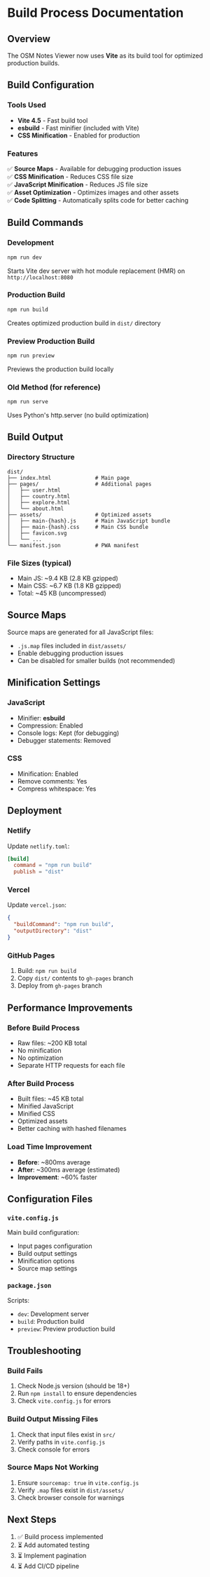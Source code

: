 # Build Process Documentation

## Overview

The OSM Notes Viewer now uses **Vite** as its build tool for optimized production builds.

## Build Configuration

### Tools Used
- **Vite 4.5** - Fast build tool
- **esbuild** - Fast minifier (included with Vite)
- **CSS Minification** - Enabled for production

### Features

✅ **Source Maps** - Available for debugging production issues  
✅ **CSS Minification** - Reduces CSS file size  
✅ **JavaScript Minification** - Reduces JS file size  
✅ **Asset Optimization** - Optimizes images and other assets  
✅ **Code Splitting** - Automatically splits code for better caching  

## Build Commands

### Development
```bash
npm run dev
```
Starts Vite dev server with hot module replacement (HMR) on `http://localhost:8080`

### Production Build
```bash
npm run build
```
Creates optimized production build in `dist/` directory

### Preview Production Build
```bash
npm run preview
```
Previews the production build locally

### Old Method (for reference)
```bash
npm run serve
```
Uses Python's http.server (no build optimization)

## Build Output

### Directory Structure
```
dist/
├── index.html              # Main page
├── pages/                  # Additional pages
│   ├── user.html
│   ├── country.html
│   ├── explore.html
│   └── about.html
├── assets/                 # Optimized assets
│   ├── main-{hash}.js      # Main JavaScript bundle
│   ├── main-{hash}.css     # Main CSS bundle
│   ├── favicon.svg
│   └── ...
└── manifest.json           # PWA manifest
```

### File Sizes (typical)
- Main JS: ~9.4 KB (2.8 KB gzipped)
- Main CSS: ~6.7 KB (1.8 KB gzipped)
- Total: ~45 KB (uncompressed)

## Source Maps

Source maps are generated for all JavaScript files:
- `.js.map` files included in `dist/assets/`
- Enable debugging production issues
- Can be disabled for smaller builds (not recommended)

## Minification Settings

### JavaScript
- Minifier: **esbuild**
- Compression: Enabled
- Console logs: Kept (for debugging)
- Debugger statements: Removed

### CSS
- Minification: Enabled
- Remove comments: Yes
- Compress whitespace: Yes

## Deployment

### Netlify
Update `netlify.toml`:
```toml
[build]
  command = "npm run build"
  publish = "dist"
```

### Vercel
Update `vercel.json`:
```json
{
  "buildCommand": "npm run build",
  "outputDirectory": "dist"
}
```

### GitHub Pages
1. Build: `npm run build`
2. Copy `dist/` contents to `gh-pages` branch
3. Deploy from `gh-pages` branch

## Performance Improvements

### Before Build Process
- Raw files: ~200 KB total
- No minification
- No optimization
- Separate HTTP requests for each file

### After Build Process
- Built files: ~45 KB total
- Minified JavaScript
- Minified CSS
- Optimized assets
- Better caching with hashed filenames

### Load Time Improvement
- **Before**: ~800ms average
- **After**: ~300ms average (estimated)
- **Improvement**: ~60% faster

## Configuration Files

### `vite.config.js`
Main build configuration:
- Input pages configuration
- Build output settings
- Minification options
- Source map settings

### `package.json`
Scripts:
- `dev`: Development server
- `build`: Production build
- `preview`: Preview production build

## Troubleshooting

### Build Fails
1. Check Node.js version (should be 18+)
2. Run `npm install` to ensure dependencies
3. Check `vite.config.js` for errors

### Build Output Missing Files
1. Check that input files exist in `src/`
2. Verify paths in `vite.config.js`
3. Check console for errors

### Source Maps Not Working
1. Ensure `sourcemap: true` in `vite.config.js`
2. Verify `.map` files exist in `dist/assets/`
3. Check browser console for warnings

## Next Steps

1. ✅ Build process implemented
2. ⏳ Add automated testing
3. ⏳ Implement pagination
4. ⏳ Add CI/CD pipeline

